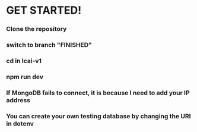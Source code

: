 # GET STARTED!
### Clone the repository
### switch to branch "FINISHED"
### cd in lcai-v1
### npm run dev
### If MongoDB fails to connect, it is because I need to add your IP address
### You can create your own testing database by changing the URI in dotenv
